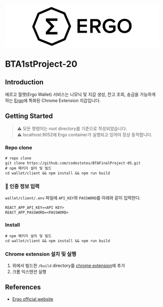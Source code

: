 <p align="center" style="background-color:white;padding-top: 10px">
    <picture>
      <img src="client/public/ergo_logo_long.png" height="128">
    </picture>
</p>

# BTA1stProject-20

## Introduction

에르고 월렛(Ergo Wallet) 서비스는 니모닉 및 지갑 생성, 잔고 조회, 송금을 가능하게 하는 [Ergo](https://ergoplatform.org/)에 특화된 Chrome Extension 지갑입니다.

## Getting Started

> ⚠️ 모든 명령어는 root directory를 기준으로 작성되었습니다.  
> ⚠️ localhost:9052에 Ergo container가 실행되고 있어야 정상 동작합니다.

### Repo clone
```shell
# repo clone
git clone https://github.com/codestates/BTAFinalProject-05.git
# npm 패키지 설치 및 빌드
cd wallet/client && npm install && npm run build
```
### 🚨 인증 정보 입력
`wallet/client/.env` 파일에 `API_KEY`와 `PASSWORD`를 아래와 같이 입력한다.
```shell
REACT_APP_API_KEY=<API KEY>
REACT_APP_PASSWORD=<PASSWORD>
```
### Install

```shell
# npm 패키지 설치 및 빌드
cd wallet/client && npm install && npm run build
```



### Chrome extension 설치 및 실행

1. 위에서 빌드한 `/build` directory를 [chrome extension](chrome://extensions/)에 추가
2. 크롬 익스텐션 실행

## References

* [Ergo official website](https://ergoplatform.org/)